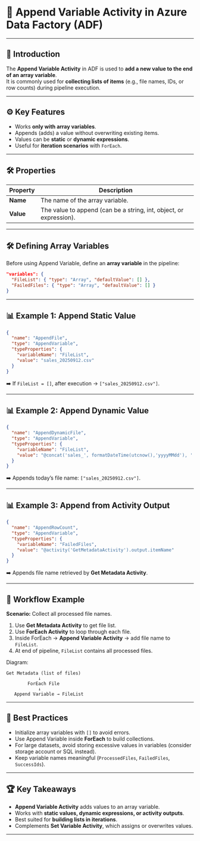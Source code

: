 # 📝 Append Variable Activity in Azure Data Factory (ADF)

---

## 📌 Introduction
The **Append Variable Activity** in ADF is used to **add a new value to the end of an array variable**.  
It is commonly used for **collecting lists of items** (e.g., file names, IDs, or row counts) during pipeline execution.

---

## ⚙️ Key Features
- Works **only with array variables**.  
- Appends (adds) a value without overwriting existing items.  
- Values can be **static** or **dynamic expressions**.  
- Useful for **iteration scenarios** with `ForEach`.  

---

## 🛠️ Properties

| Property   | Description |
|------------|-------------|
| **Name**   | The name of the array variable. |
| **Value**  | The value to append (can be a string, int, object, or expression). |

---

## 🛠️ Defining Array Variables
Before using Append Variable, define an **array variable** in the pipeline:

```json
"variables": {
  "FileList": { "type": "Array", "defaultValue": [] },
  "FailedFiles": { "type": "Array", "defaultValue": [] }
}
````

---

## 📊 Example 1: Append Static Value

```json
{
  "name": "AppendFile",
  "type": "AppendVariable",
  "typeProperties": {
    "variableName": "FileList",
    "value": "sales_20250912.csv"
  }
}
```

➡️ If `FileList = []`, after execution → `["sales_20250912.csv"]`.

---

## 📊 Example 2: Append Dynamic Value

```json
{
  "name": "AppendDynamicFile",
  "type": "AppendVariable",
  "typeProperties": {
    "variableName": "FileList",
    "value": "@concat('sales_', formatDateTime(utcnow(),'yyyyMMdd'), '.csv')"
  }
}
```

➡️ Appends today’s file name: `["sales_20250912.csv"]`.

---

## 📊 Example 3: Append from Activity Output

```json
{
  "name": "AppendRowCount",
  "type": "AppendVariable",
  "typeProperties": {
    "variableName": "FailedFiles",
    "value": "@activity('GetMetadataActivity').output.itemName"
  }
}
```

➡️ Appends file name retrieved by **Get Metadata Activity**.

---

## 🚀 Workflow Example

**Scenario:** Collect all processed file names.

1. Use **Get Metadata Activity** to get file list.
2. Use **ForEach Activity** to loop through each file.
3. Inside ForEach → **Append Variable Activity** → add file name to `FileList`.
4. At end of pipeline, `FileList` contains all processed files.

Diagram:

```
Get Metadata (list of files)
            ↓
        ForEach File
            ↓
   Append Variable → FileList
```

---

## 🎯 Best Practices

* Initialize array variables with `[]` to avoid errors.
* Use Append Variable inside **ForEach** to build collections.
* For large datasets, avoid storing excessive values in variables (consider storage account or SQL instead).
* Keep variable names meaningful (`ProcessedFiles`, `FailedFiles`, `SuccessIds`).

---

## 🏆 Key Takeaways

* **Append Variable Activity** adds values to an array variable.
* Works with **static values, dynamic expressions, or activity outputs**.
* Best suited for **building lists in iterations**.
* Complements **Set Variable Activity**, which assigns or overwrites values.

---

